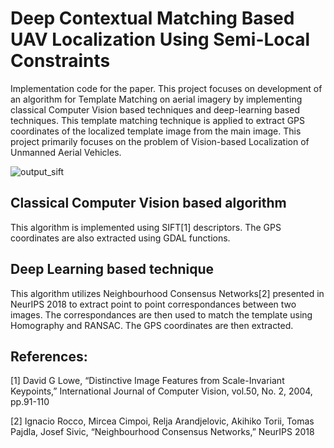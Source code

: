 # Deep Contextual Matching Based UAV Localization Using Semi-Local Constraints

Implementation code for the paper.
This project focuses on development of an algorithm for Template Matching on aerial imagery by implementing classical Computer Vision based techniques and deep-learning based techniques. This template matching technique is applied to extract GPS coordinates of the localized template image from the main image. 
This project primarily focuses on the problem of Vision-based Localization of Unmanned Aerial Vehicles.

![output_sift](https://github.com/m-hamza-mughal/Aerial-Template-Matching/raw/master/SIFT-based/output%20image.png)
## Classical Computer Vision based algorithm
This algorithm is implemented using SIFT[1] descriptors. 
The GPS coordinates are also extracted using GDAL functions. 

## Deep Learning based technique
This algorithm utilizes Neighbourhood Consensus Networks[2] presented in NeurIPS 2018 to extract point to point correspondances between two images. The correspondances are then used to match the template using Homography and RANSAC. The GPS coordinates are then extracted.

## References:
[1] David G Lowe, “Distinctive Image Features from Scale-Invariant Keypoints,” 
International Journal of Computer Vision, vol.50, No. 2,
2004, pp.91-110

[2] Ignacio Rocco, Mircea Cimpoi, Relja Arandjelovic, Akihiko Torii, Tomas Pajdla, Josef Sivic,
“Neighbourhood Consensus Networks,” NeurIPS 2018
